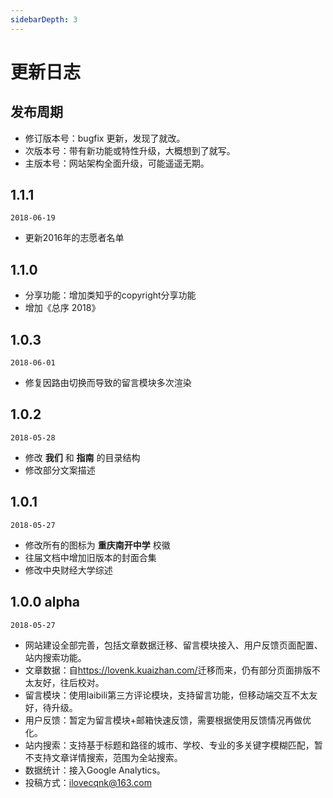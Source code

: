 ```yaml
---
sidebarDepth: 3
---
```


# 更新日志

## 发布周期

- 修订版本号：bugfix 更新，发现了就改。
- 次版本号：带有新功能或特性升级，大概想到了就写。
- 主版本号：网站架构全面升级，可能遥遥无期。  

## 1.1.1
`2018-06-19`
- 更新2016年的志愿者名单

## 1.1.0
- 分享功能：增加类知乎的copyright分享功能
- 增加《总序 2018》

## 1.0.3
`2018-06-01`
- 修复因路由切换而导致的留言模块多次渲染

## 1.0.2
`2018-05-28`
- 修改 **我们** 和 **指南** 的目录结构
- 修改部分文案描述

## 1.0.1
`2018-05-27`
- 修改所有的图标为 **重庆南开中学** 校徽
- 往届文档中增加旧版本的封面合集
- 修改中央财经大学综述

## 1.0.0 alpha

`2018-05-27`

- 网站建设全部完善，包括文章数据迁移、留言模块接入、用户反馈页面配置、站内搜索功能。
- 文章数据：自<https://lovenk.kuaizhan.com/>迁移而来，仍有部分页面排版不太友好，往后校对。
- 留言模块：使用laibili第三方评论模块，支持留言功能，但移动端交互不太友好，待升级。
- 用户反馈：暂定为留言模块+邮箱快速反馈，需要根据使用反馈情况再做优化。
- 站内搜索：支持基于标题和路径的城市、学校、专业的多关键字模糊匹配，暂不支持文章详情搜索，范围为全站搜索。
- 数据统计：接入Google Analytics。
- 投稿方式：<ilovecqnk@163.com>